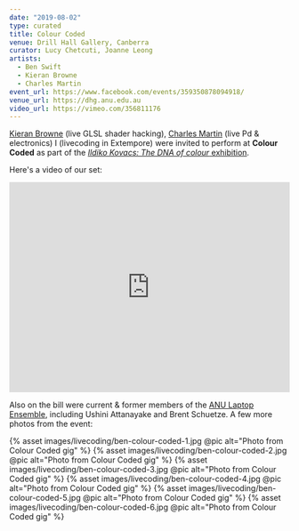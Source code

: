 ```yaml
---
date: "2019-08-02"
type: curated
title: Colour Coded
venue: Drill Hall Gallery, Canberra
curator: Lucy Chetcuti, Joanne Leong 
artists:
  - Ben Swift
  - Kieran Browne
  - Charles Martin
event_url: https://www.facebook.com/events/359350878094918/
venue_url: https://dhg.anu.edu.au
video_url: https://vimeo.com/356811176
---
```


[Kieran Browne](https://kieranbrowne.com) (live GLSL shader hacking), [Charles
Martin](http://charlesmartin.com.au/) (live Pd & electronics) I (livecoding in
Extempore) were invited to perform at **Colour Coded** as part of the [_Ildiko
Kovacs: The DNA of colour_
exhibition](https://dhg.anu.edu.au/events/ildiko-kovacs-the-dna-of-colour/).

Here's a video of our set:

<div style="padding:75% 0 0 0;position:relative;"><iframe src="https://player.vimeo.com/video/356811176?color=be2edd" style="position:absolute;top:0;left:0;width:100%;height:100%;" frameborder="0" allow="autoplay; fullscreen" allowfullscreen></iframe></div><script src="https://player.vimeo.com/api/player.js"></script>

Also on the bill were current & former members of the [ANU Laptop
Ensemble](https://cs.anu.edu.au/code-creativity-culture/lens/), including Ushini
Attanayake and Brent Schuetze. A few more photos from the event:

{% asset images/livecoding/ben-colour-coded-1.jpg @pic alt="Photo from Colour Coded gig" %}
{% asset images/livecoding/ben-colour-coded-2.jpg @pic alt="Photo from Colour Coded gig" %}
{% asset images/livecoding/ben-colour-coded-3.jpg @pic alt="Photo from Colour Coded gig" %}
{% asset images/livecoding/ben-colour-coded-4.jpg @pic alt="Photo from Colour Coded gig" %}
{% asset images/livecoding/ben-colour-coded-5.jpg @pic alt="Photo from Colour Coded gig" %}
{% asset images/livecoding/ben-colour-coded-6.jpg @pic alt="Photo from Colour Coded gig" %}

